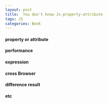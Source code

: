 ```yaml
---
layout: post
title:  You don't know Js-property-attribute
tags: JS
categories: Book
---
```


#### property or attribute

#### performance

#### expression

#### cross Browser

#### difference result

#### etc
